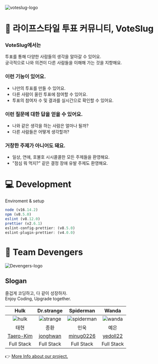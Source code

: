 ![voteslug-logo](https://user-images.githubusercontent.com/66931635/161845629-d004c834-7356-4f0d-865c-fa9ed7f07531.png)

# 🐌 라이프스타일 투표 커뮤니티, VoteSlug
### VoteSlug에서는
투표를 통해 다양한 사람들의 생각을 알아갈 수 있어요. <br />
궁극적으로 나와 의견이 다른 사람들을 이해해 가는 것을 지향해요.

### 이런 기능이 있어요.
- 나만의 투표를 만들 수 있어요.
- 다른 사람이 올린 투표에 참여할 수 있어요.
- 투표의 참여자 수 및 결과를 실시간으로 확인할 수 있어요.

### 이런 질문에 대한 답을 얻을 수 있어요.
- 나와 같은 생각을 하는 사람은 얼마나 될까?
- 다른 사람들은 어떻게 생각할까?

### 거창한 주제가 아니어도 돼요.
- 일상, 연애, 호불호 시시콜콜한 모든 주제들을 환영해요.
- "점심 뭐 먹지?" 같은 결정 장애 유발 주제도 환영해요.

# 💻 Development
Enviroment & setup
```js
node (v16.14.2)
npm (v8.5.0)
eslint (v8.12.0)
prettier (v2.6.1)
eslint-config-prettier: (v8.5.0)
eslint-plugin-prettier: (v4.0.0)
```
# 👥 Team Devengers

![Devengers-logo](https://user-images.githubusercontent.com/66931635/161847479-935b8e6e-68e1-4c8c-8a84-5e75744ae8f5.png)

## Slogan
즐겁게 코딩하고, 다 같이 성장하자.<br />
Enjoy Coding, Upgrade together.


| Hulk | Dr.strange | Spiderman | Wanda |
|:-----------:|:-----------:|:-----------:|:-----------:|
| ![hulk](https://user-images.githubusercontent.com/66931635/161848777-17c6c255-3eb2-4bb0-a24d-b6dbefd99bf3.png) | ![strange](https://user-images.githubusercontent.com/66931635/161849438-36c02e26-e098-4899-bf03-66dcc687b09b.png) | ![spiderman](https://user-images.githubusercontent.com/66931635/161849454-a2fee3ca-1660-44f7-ad09-74a099dc256b.png) | ![wanda](https://user-images.githubusercontent.com/66931635/161849467-a8ebf895-8261-413b-92db-0204c0fb1385.png) |
| 태현 | 종환 | 민욱 | 예은 |
| [Taero-Kim](https://github.com/Taero-Kim) | [jonghwan](https://github.com/jonghwan-code) | [minug0226](https://github.com/minug0226) | [yedoll22](https://github.com/yedoll22) |
| Full Stack | Full Stack | Full Stack | Full Stack |

👉 [More Info about our project.](https://github.com/Taero-Kim/vote-slug/wiki)
